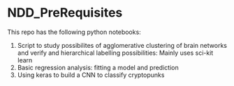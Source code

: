 # NDD_PreRequisites

This repo has the following python notebooks:

1. Script to study possibilites of agglomerative clustering of brain networks and verify and hierarchical labelling possibilities: Mainly uses sci-kit learn
2. Basic regression analysis: fitting a model and prediction
3. Using keras to build a CNN to classify cryptopunks
